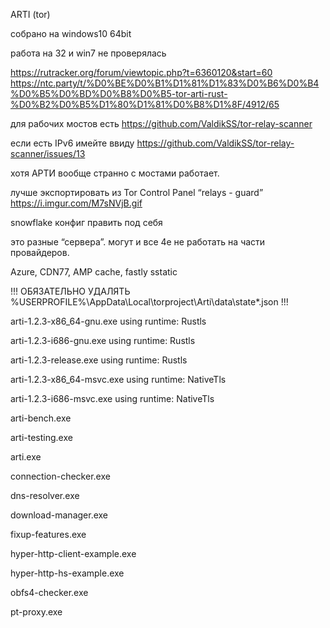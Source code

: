 ARTI (tor)

собрано на windows10 64bit

работа на 32 и win7 не проверялась

https://rutracker.org/forum/viewtopic.php?t=6360120&start=60
https://ntc.party/t/%D0%BE%D0%B1%D1%81%D1%83%D0%B6%D0%B4%D0%B5%D0%BD%D0%B8%D0%B5-tor-arti-rust-%D0%B2%D0%B5%D1%80%D1%81%D0%B8%D1%8F/4912/65

для рабочих мостов есть https://github.com/ValdikSS/tor-relay-scanner

если есть IPv6 имейте ввиду https://github.com/ValdikSS/tor-relay-scanner/issues/13

хотя АРТИ вообще странно с мостами работает.

лучше экспортировать из Tor Control Panel “relays - guard” https://i.imgur.com/M7sNVjB.gif

snowflake конфиг править под себя

это разные “сервера”. могут и все 4е не работать на части провайдеров.

Azure, CDN77, AMP cache, fastly sstatic

!!! ОБЯЗАТЕЛЬНО УДАЛЯТЬ %USERPROFILE%\AppData\Local\torproject\Arti\data\state*.json !!!

arti-1.2.3-x86_64-gnu.exe using runtime: Rustls

arti-1.2.3-i686-gnu.exe using runtime: Rustls

arti-1.2.3-release.exe using runtime: Rustls

arti-1.2.3-x86_64-msvc.exe using runtime: NativeTls

arti-1.2.3-i686-msvc.exe using runtime: NativeTls

arti-bench.exe

arti-testing.exe

arti.exe

connection-checker.exe

dns-resolver.exe

download-manager.exe

fixup-features.exe

hyper-http-client-example.exe

hyper-http-hs-example.exe

obfs4-checker.exe

pt-proxy.exe
